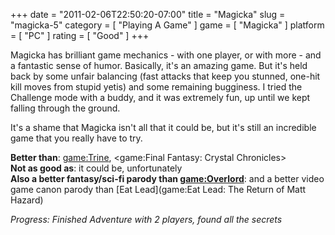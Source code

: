 +++
date = "2011-02-06T22:50:20-07:00"
title = "Magicka"
slug = "magicka-5"
category = [ "Playing A Game" ]
game = [ "Magicka" ]
platform = [ "PC" ]
rating = [ "Good" ]
+++

Magicka has brilliant game mechanics - with one player, or with more - and a fantastic sense of humor.  Basically, it's an amazing game.  But it's held back by some unfair balancing (fast attacks that keep you stunned, one-hit kill moves from stupid yetis) and some remaining bugginess.  I tried the Challenge mode with a buddy, and it was extremely fun, up until we kept falling through the ground.

It's a shame that Magicka isn't all that it could be, but it's still an incredible game that you really have to try.

<b>Better than</b>: <game:Trine>, <game:Final Fantasy: Crystal Chronicles>  
<b>Not as good as</b>: it could be, unfortunately  
<b>Also a better fantasy/sci-fi parody than <game:Overlord></b>: and a better video game canon parody than [Eat Lead](game:Eat Lead: The Return of Matt Hazard)

<i>Progress: Finished Adventure with 2 players, found all the secrets</i>